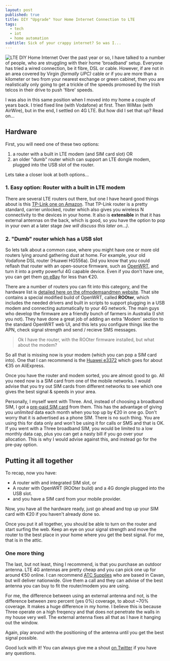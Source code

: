 ```yaml
---
layout: post
published: true
title: DIY "Upgrade" Your Home Internet Connection to LTE
tags:
  - tech
  - iot
  - home automation
subtitle: Sick of your crappy internet? So was I...
---
```


![LTE DIY Home Internet]({{site.baseurl}}/img/posts/lte_home.png)
Over the past year or so, I have talked to a number of people, who are struggling with their home 'broadband' setup. Everyone has tried a wired connection, be it fibre, DSL or cable. However, if are not in an area covered by Virgin _(formally UPC)_ cable or if you are more than a kilometer or two from your nearest exchange or green cabinet, then you are realistically only going to get a trickle of the speeds promosed by the Irish telcos in their drive to push 'fibre' speeds. 

I was also in this same position when I moved into my home a couple of years back. I tried fixed line (with Vodafone) at first. Then WiMax (with AirWire), but in the end, I settled on 4G LTE. But how did I set that up? Read on...

## Hardware
First, you will need one of these two options:
1. a router with a built in LTE modem (and SIM card slot) OR
2. an older "dumb" router which can support an LTE dongle modem, plugged into the USB slot of the router.

Lets take a closer look at both options...

### 1. Easy option: Router with a built in LTE modem

There are several LTE routers out there, but one I have heard good things about is this [TP-Link one on Amazon](http://www.amazon.co.uk/dp/B016ZWXYXG/ref=cm_sw_r_tw_dp_x_imiPybQ6E4TDW). That TP-Link router is a pretty standard, carrier unlocked, router which also gives you wireless N connectivity to the devices in your home. It also is **extensible** in that it has external antennas on the back, which is good, so you have the option to pop in your own at a later stage _(we will discuss this later on...)_.

### 2. "Dumb" router which has a USB slot

So lets talk about a common case, where you might have one or more old routers lying around gathering dust at home. For example, your old Vodafone DSL router (Huawei HG556a). Did you know that you could reflash that router with an open-source firmware, such as [OpenWRT](https://www.openwrt.org), and turn it into a pretty powerful 4G capable device. Even if you don't have one, you can get them [on eBay](http://www.ebay.ie/sch/i.html?_from=R40&_trksid=p2050601.m570.l1313.TR0.TRC0.H0.XHuawei+HG556a.TRS0&_nkw=Huawei+HG556a&_sacat=0) for less than €20.

There are a number of routers you can fit into this category, and the hardware list is [detailed here on the ofmodemsandmen website](http://www.ofmodemsandmen.com/supported.html). That site contains a special modified build of OpenWRT, called **ROOter**, which includes the needed drivers and built in scripts to support plugging in a USB modem and connecting automatically to your 4G network. The main guys who develop the firmware are a friendly bunch of farmers in Australia (I shit you not). They have done a great job of adding an extra 'Modem' section to the standard OpenWRT web UI, and this lets you configure things like the APN, check signal strength and send / recieve SMS messages.

> Ok I have the router, with the ROOter firmware installed, but what about the modem?

So all that is missing now is your modem (which you can pop a SIM card into). One that I can recommend is the [Huawei e3372](https://www.aliexpress.com/wholesale?catId=0&initiative_id=SB_20170215092702&SearchText=huawei+lte+e3372) which goes for about €35 on AliExpress. 

Once you have the router and modem sorted, you are almost good to go. All you need now is a SIM card from one of the mobile networks. I would advise that you try out SIM cards from different networks to see which one gives the best signal & speeds in your area. 

Personally, I myself went with Three. And, instead of choosing a broadband SIM, I got a [pre-paid SIM card](http://www.three.ie/online/voice/prepay/3pay-trio-sim/) from them. This has the advantage of giving you _unlimited_ data each month when you top up by €20 in one go. Don't worry that it is advertised as a phone SIM. There is no such thing. You are using this for data only and won't be using it for calls or SMS and that is OK. If you went with a Three broadband SIM, you would be limited to a low monthly data cap, plus you can get a nasty bill if you go over your allocation. This is why I would advise against this, and instead go for the pre-pay option.

## Putting it all together

To recap, now you have:
- A router with and integrated SIM slot, or
- A router with OpenWRT (ROOter build) and a 4G dongle plugged into the USB slot.
- and you have a SIM card from your mobile provider.

Now, you have all the hardware ready, just go ahead and top up your SIM card with €20 if you haven't already done so. 

Once you put it all together, you should be able to turn on the router and start surfing the web. Keep an eye on your signal strength and move the router to the best place in your home where you get the best signal. For me, that is in the attic.

### One more thing

The last, but not least, thing I recommend, is that you purchase an outdoor antenna. LTE 4G antennas are pretty cheap and you can pick one up for around €50 online. I can recommend [ATC Supplies](http://www.atcsupplies.ie/search.php?search_for=lte+aerial&manufacturer=*&category=*) who are based in Cavan, but will deliver nationwide. Give them a call and they can advise of the best antenna you can buy to fit the router/modem you are using.

For me, the difference between using an external antenna and not, is the difference between zero percent (yes 0%) coverage, to about ~70% coverage. It makes a huge difference in my home. I believe this is because Three operate on a high freqency and that does not penetrate the walls in my house very well. The external antenna fixes all that as I have it hanging out the window.

Again, play around with the positioning of the antenna until you get the best signal possible.

Good luck with it! You can always give me a shout [on Twitter](https://twitter.com/finbarrbrady) if you have any questions.
